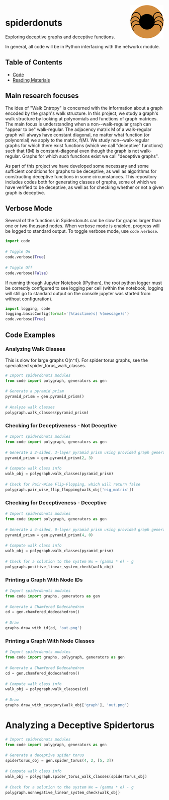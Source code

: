 <img align="right" src="spiderdonuts-logo.png">

# spiderdonuts

Exploring deceptive graphs and deceptive functions.

In general, all code will be in Python interfacing with the networkx module.

## Table of Contents

* [Code](code/README.md)
* [Reading Materials](reading-materials-overview.md)

## Main research focuses

The idea of "Walk Entropy" is concerned with the information about a graph encoded by the graph's walk structure. In this project, we study a graph's walk structure by looking at polynomials and functions of graph matrices.
The main focus is understanding when a non--walk-regular graph can "appear to be" walk-regular. The adjacency matrix M of a walk-regular graph will always have constant diagonal, no matter what function (or polynomial) we apply to the matrix, f(M). We study non--walk-regular graphs for which there exist functions (which we call "deceptive" functions) such that f(M) is constant-diagonal even though the graph is not walk-regular. Graphs for which such functions exist we call "deceptive graphs".

As part of this project we have developed some necessary and some sufficient conditions for graphs to be deceptive, as well as algorithms for constructing deceptive functions in some circumstances. This repository includes codes both for generating classes of graphs, some of which we have verified to be deceptive, as well as for checking whether or not a given graph is deceptive.

## Verbose Mode

Several of the functions in Spiderdonuts can be slow for graphs larger than one or two thousand nodes. When verbose mode is enabled, progress will be logged to standard output. To toggle verbose mode, use `code.verbose`.

```python
import code

# Toggle On
code.verbose(True)

# Toggle Off
code.verbose(False)
```

If running through Jupyter Notebook (IPython), the root python logger must be correctly configured to see logging per cell (within the notebook, logging will still go to standard output on the console jupyter was started from without configuration).

```python
import logging, code
logging.basicConfig(format='[%(asctime)s] %(message)s')
code.verbose(True)
```

## Code Examples

### Analyzing Walk Classes

This is slow for large graphs O(n^4). For spider torus graphs, see the specialized
spider_torus_walk_classes.

```python
# Import spiderdonuts modules
from code import polygraph, generators as gen

# Generate a pyramid prism
pyramid_prism = gen.pyramid_prism()

# Analyze walk classes
polygraph.walk_classes(pyramid_prism)
```

### Checking for Deceptiveness - Not Deceptive

```python
# Import spiderdonuts modules
from code import polygraph, generators as gen

# Generate a 2-sided, 3-layer pyramid prism using provided graph generators
pyramid_prism = gen.pyramid_prism(2, 3)

# Compute walk class info
walk_obj = polygraph.walk_classes(pyramid_prism)

# Check for Pair-Wise Flip-Flopping, which will return false
polygraph.pair_wise_flip_flopping(walk_obj['eig_matrix'])
```

### Checking for Deceptiveness - Deceptive

```python
# Import spiderdonuts modules
from code import polygraph, generators as gen

# Generate a 4-sided, 0-layer pyramid prism using provided graph generators
pyramid_prism = gen.pyramid_prism(4, 0)

# Compute walk class info
walk_obj = polygraph.walk_classes(pyramid_prism)

# Check for a solution to the system Wx = (gamma * e) - g
polygraph.positive_linear_system_check(walk_obj)
```

### Printing a Graph With Node IDs

```python
# Import spiderdonuts modules
from code import graphs, generators as gen

# Generate a Chamfered Dodecahedron
cd = gen.chamfered_dodecahedron()

# Draw
graphs.draw_with_id(cd, 'out.png')
```
### Printing a Graph With Node Classes

```python
# Import spiderdonuts modules
from code import graphs, polygraph, generators as gen

# Generate a Chamfered Dodecahedron
cd = gen.chamfered_dodecahedron()

# Compute walk class info
walk_obj = polygraph.walk_classes(cd)

# Draw
graphs.draw_with_category(walk_obj['graph'], 'out.png')
```

# Analyzing a Deceptive Spidertorus

```python
# Import spiderdonuts modules
from code import polygraph, generators as gen

# Generate a deceptive spider torus
spidertorus_obj = gen.spider_torus(4, 2, [5, 3])

# Compute walk class info
walk_obj = polygraph.spider_torus_walk_classes(spidertorus_obj)

# Check for a solution to the system Wx = (gamma * e) - g
polygraph.nonnegative_linear_system_check(walk_obj)
```
